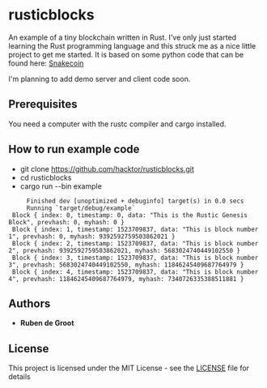 # rusticblocks

An example of a tiny blockchain written in Rust. I've only just started learning the Rust programming language and this struck me as a nice little project to get me started. It is based on some python code that can be found here: [Snakecoin](https://github.com/schedutron/SnakeCoin)

I'm planning to add demo server and client code soon.

## Prerequisites

You need a computer with the rustc compiler and cargo installed.

## How to run example code

* git clone https://github.com/hacktor/rusticblocks.git
* cd rusticblocks
* cargo run --bin example

```
     Finished dev [unoptimized + debuginfo] target(s) in 0.0 secs
     Running `target/debug/example`
 Block { index: 0, timestamp: 0, data: "This is the Rustic Genesis Block", prevhash: 0, myhash: 0 }
 Block { index: 1, timestamp: 1523709837, data: "This is block number 1", prevhash: 0, myhash: 9392592759503862021 }
 Block { index: 2, timestamp: 1523709837, data: "This is block number 2", prevhash: 9392592759503862021, myhash: 5683024740449102550 }
 Block { index: 3, timestamp: 1523709837, data: "This is block number 3", prevhash: 5683024740449102550, myhash: 11846245409687764979 }
 Block { index: 4, timestamp: 1523709837, data: "This is block number 4", prevhash: 11846245409687764979, myhash: 7340726335388511881 }
```

## Authors

* **Ruben de Groot**

## License

This project is licensed under the MIT License - see the [LICENSE](LICENSE) file for details

